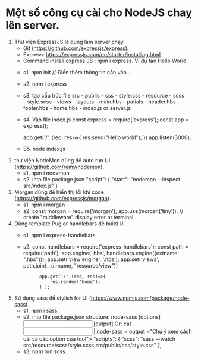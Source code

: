 # Một số công cụ cài cho NodeJS chaỵ lên server.
1. Thư viện ExpressJS là dùng làm server chạy.
    - Git (https://github.com/expressjs/express).
    - Express: https://expressjs.com/en/starter/installing.html
    + Command install express JS : npm i express.
    Ví dụ tạo Hello World.
    * s1. npm init // Điền thêm thông tin cần vào...
    * s2. npm i express 
    * s3. tạo cấu trúc file 
        src
            - public
                    - css
                        - style.css
            - resource
                    - scss  
                        - style.scss
                    - views
                        - layouts
                            - main.hbs
                        - patials
                            - header.hbs
                            - footer.hbs
                        - home.hbs
            - index.js or server.js
    * s4. Vào file index.js
        const express = require('express');
        const app = express();

        app.get('/', (req, res)=>{
            res.send("Hello world");
        })
        app.listen(3000);
    * S5. node index.js
2. thư viện NodeMon dùng để auto run UI (https://github.com/remy/nodemon).
    * s1. npm i nodemon
    * s2. into file package.json
            "script": {
                "start":  "nodemon --inspect src/index.js"
            }
3. Morgan dùng để hiển thị lỗi khi code (https://github.com/expressjs/morgan).
    * s1.   npm i morgan 
    * s2.   const morgan = require('morgan');
                app.use(morgan('tiny')); // create "middleware" display error at terminal
4. Dùng template Pug or handlebars để build UI.
    * s1. npm i express-handlebars
    * s2.   const handlebars = require('express-handlebars');
                const path = require('path');
                app.engine('.hbs', handlebars.engine({extname: ".hbs"}));
                app.set('view engine', '.hbs');
                app.set('views', path.join(__dirname, "resource/view"))

                app.get('/',(req, res)=>{
                    res.render('home');
                } );
5. Sử dụng sass để stylish for UI (https://www.npmjs.com/package/node-sass).
    * s1. npm i sass
    * s2. into file package.json 
        structure: node-sass [options] <input> [output] Or: cat <input> | node-sass > output <"Chú ý xem cách cài và các option của tool">
        "scripts": {
            "scss": "sass --watch src/resource/scss/style.scss src/public/css/style.css"
        },
    * s3. npm run scss.
    
